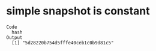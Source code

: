 # simple snapshot is constant

    Code
      hash
    Output
      [1] "5d28220b754d5fffe40ceb1c0b9d81c5"

